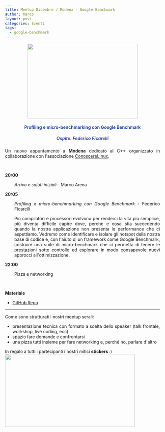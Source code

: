 ```yaml
---
title: Meetup Dicembre / Modena - Google Benchmark
author: marco
layout: post
categories: Eventi
tags:
  - google-benchmark
---
```



<center><img class="aligncenter wp-image-8880 " src="https://www.italiancpp.org/wp-content/uploads/2018/10/banner_meetup_cpp.png" alt="" width="359" height="243" /></center>
<h4 style="text-align: center;"><span style="color: #2945a4;">Profiling e micro-benchmarking con Google Benchmark</span></h4>
<h5 style="text-align: center;"><span style="color: #2945a4;">Ospite: <em>Federico Ficarelli</em></span></h5>
<p style="text-align: justify;">Un nuovo appuntamento a <strong>Modena</strong> dedicato al C++ organizzato in collaborazione con l'associazione <a href="http://conoscerelinux.org">ConoscereLinux</a>.</p>
<p style="text-align: justify;"><span style="color: #ffffff;"> </span></p>
<p style="text-align: justify;"><strong>20:00</strong></p>
<p style="text-align: justify; padding-left: 30px;"><em>Arrivo e saluti iniziali</em> - Marco Arena</p>
<p style="text-align: justify;"><strong>20:05</strong></p>
<p style="text-align: justify; padding-left: 30px;"><em>Profiling e micro-benchmarking con Google Benchmark </em>- Federico Ficarelli</p>
<p style="text-align: justify; padding-left: 30px;">Più compilatori e processori evolvono per renderci la vita più semplice, più diventa difficile capire dove, perchè e cosa stia succedendo quando la nostra applicazione non presenta le performance che ci aspettiamo. Vedremo come identificare e isolare gli hotspot della nostra base di codice e, con l'aiuto di un framework come Google Benchmark, costruire una suite di micro-benchmark che ci permetta di tenere le prestazioni sotto controllo ed esplorare in modo consapevole nuovi approcci all'ottimizzazione.</p>
<strong>22:00</strong>
<p style="padding-left: 30px;">Pizza e networking</p>
&nbsp;

<strong>Materiale</strong>
<ul>
 	<li><a href="https://github.com/nazavode/meetupcpp-dec-2018">GitHub Repo</a></li>
</ul>

<hr />
<p style="text-align: justify;">Come sono strutturati i nostri meetup serali:</p>

<ul>
 	<li style="text-align: justify;">presentazione tecnica con formato a scelta dello speaker (talk frontale, workshop, live coding, ecc)</li>
 	<li style="text-align: justify;">spazio fare domande e confrontarsi</li>
 	<li style="text-align: justify;">una pizza tutti insieme per fare networking e, perché no, parlare d'altro</li>
</ul>
In regalo a tutti i partecipanti i nostri mitici <strong>stickers</strong> :)

<img class="aligncenter wp-image-8426" src="http://www.italiancpp.org/wp-content/uploads/2013/06/stickers-1.jpg" alt="" width="422" height="237" />
